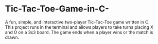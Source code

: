 # Tic-Tac-Toe-Game-in-C-
A fun, simple, and interactive two-player Tic-Tac-Toe game written in C. This project runs in the terminal and allows players to take turns placing X and O on a 3x3 board. The game ends when a player wins or the match is drawn.
